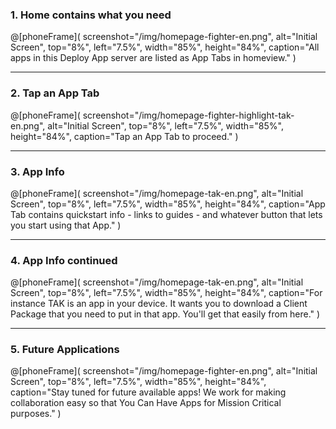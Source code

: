 ### 1. Home contains what you need
@[phoneFrame](
  screenshot="/img/homepage-fighter-en.png",
  alt="Initial Screen",
  top="8%", left="7.5%", width="85%", height="84%",
  caption="All apps in this Deploy App server are listed as App Tabs in homeview."
)

---

### 2. Tap an App Tab
@[phoneFrame](
  screenshot="/img/homepage-fighter-highlight-tak-en.png",
  alt="Initial Screen",
  top="8%", left="7.5%", width="85%", height="84%",
  caption="Tap an App Tab to proceed."
)

---

### 3. App Info
@[phoneFrame](
  screenshot="/img/homepage-tak-en.png",
  alt="Initial Screen",
  top="8%", left="7.5%", width="85%", height="84%",
  caption="App Tab contains quickstart info - links to guides - and whatever button that lets you start using that App."
)

---

### 4. App Info continued
@[phoneFrame](
  screenshot="/img/homepage-tak-en.png",
  alt="Initial Screen",
  top="8%", left="7.5%", width="85%", height="84%",
  caption="For instance TAK is an app in your device. It wants you to download a Client Package that you need to put in that app. You'll get that easily from here." 
)

---

### 5. Future Applications
@[phoneFrame](
  screenshot="/img/homepage-fighter-en.png",
  alt="Initial Screen",
  top="8%", left="7.5%", width="85%", height="84%",
  caption="Stay tuned for future available apps! We work for making collaboration easy so that You Can Have Apps for Mission Critical purposes." 
)
